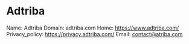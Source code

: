 
# Adtriba

Name: Adtriba
Domain: adtriba.com
Home: https://www.adtriba.com/
Privacy_policy: https://privacy.adtriba.com/
Email: contact@atriba.com
